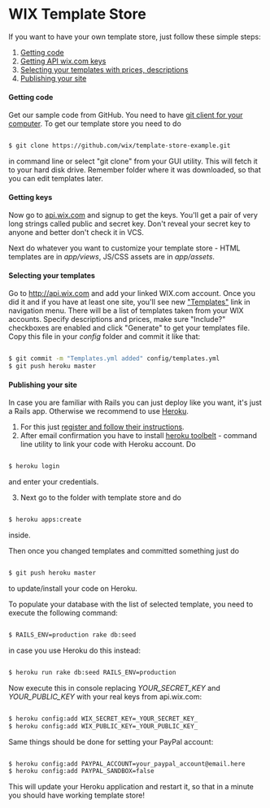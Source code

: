 WIX Template Store
==================


If you want to have your own template store, just follow these simple steps:

1. [Getting code](#getting-code)
2. [Getting API wix.com keys](#keys)
3. [Selecting your templates with prices, descriptions](#select-templates)
4. [Publishing your site](#deploy)


#### Getting code<a id="getting-code"></a>
Get our sample code from GitHub. You need to have [git client for your computer](http://git-scm.com/downloads). To get our template store you need to do

```bash

$ git clone https://github.com/wix/template-store-example.git
```

in command line or select "git clone" from your GUI utility. This will fetch it to your hard disk drive. Remember folder where it was downloaded, so that you can edit templates later.

#### Getting keys<a id="keys"></a>
Now go to [api.wix.com](http://api.wix.com) and signup to get the keys. You'll get a pair of very long strings called public and secret key. Don't reveal your secret key to anyone and better don't check it in VCS.


Next do whatever you want to customize your template store - HTML templates are in *app/views*, JS/CSS assets are in *app/assets*.

#### Selecting your templates<a id="select-templates"></a>

Go to http://api.wix.com and add your linked WIX.com account. Once you did it and if you have at least one site, you'll see new ["Templates"](http://api.wix.com/templates) link in navigation menu. There will be a list of templates taken from your WIX accounts. Specify descriptions and prices, make sure "Include?" checkboxes are enabled and click "Generate" to get your templates file. Copy this file in your _config_ folder and commit it like that:

```bash

$ git commit -m "Templates.yml added" config/templates.yml
$ git push heroku master
```


#### Publishing your site<a id="deploy"></a>
In case you are familiar with Rails you can just deploy like you want, it's just a Rails app.
Otherwise we recommend to use [Heroku](https://www.heroku.com).

1. For this just [register and follow their instructions](https://id.heroku.com/signup).
2. After email confirmation you have to install [heroku toolbelt](https://toolbelt.heroku.com/) - command line utility to link your code with Heroku account. Do

```bash

$ heroku login
```

and enter your credentials.

3. Next go to the folder with template store and do

```bash

$ heroku apps:create
```

inside.

Then once you changed templates and committed something just do

```bash

$ git push heroku master
```

to update/install your code on Heroku.

To populate your database with the list of selected template, you need to execute the following command:

```bash

$ RAILS_ENV=production rake db:seed
```

in case you use Heroku do this instead:

```bash

$ heroku run rake db:seed RAILS_ENV=production
```

Now execute this in console replacing _YOUR_SECRET_KEY_ and _YOUR_PUBLIC_KEY_ with your real keys from api.wix.com:

```bash

$ heroku config:add WIX_SECRET_KEY=_YOUR_SECRET_KEY_
$ heroku config:add WIX_PUBLIC_KEY=_YOUR_PUBLIC_KEY_
```

Same things should be done for setting your PayPal account:

```bash

$ heroku config:add PAYPAL_ACCOUNT=your_paypal_account@email.here
$ heroku config:add PAYPAL_SANDBOX=false
```

This will update your Heroku application and restart it, so that in a minute you should have working template store!
